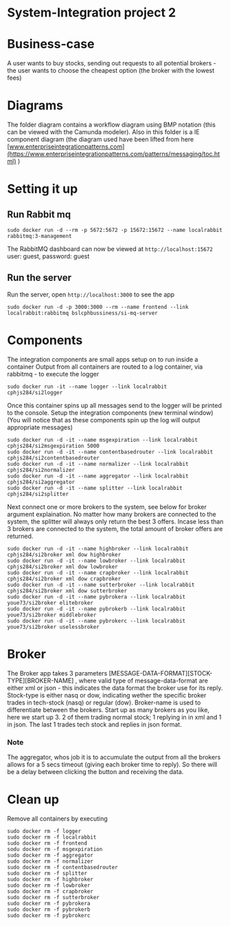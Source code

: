 # System-Integration project 2

# Business-case
A user wants to buy stocks, sending out requests to all potential brokers - the user wants to choose the cheapest option (the broker with the lowest fees)

# Diagrams
The folder diagram contains a workflow diagram using BMP notation (this can be viewed with the Camunda modeler). Also in this folder is a IE component diagram (the diagram used have been lifted from here [www.enterpriseintegrationpatterns.com](https://www.enterpriseintegrationpatterns.com/patterns/messaging/toc.html) )

# Setting it up

## Run Rabbit mq

`sudo docker run -d --rm -p 5672:5672 -p 15672:15672 --name localrabbit rabbitmq:3-management`

The RabbitMQ dashboard can now be viewed at `http://localhost:15672` user: guest, password: guest

## Run the server

Run the server, open `http://localhost:3000` to see the app

`sudo docker run -d -p 3000:3000 --rm --name frontend --link localrabbit:rabbitmq bslcphbussiness/si-mq-server`

# Components
The integration components are small apps setup on to run inside a container
Output from all containers are routed to a log container, via rabbitmq - to execute the logger
```
sudo docker run -it --name logger --link localrabbit cphjs284/si2logger
```

Once this container spins up all messages send to the logger will be printed to the console.
Setup the integration components (new terminal window)
(You will notice that as these components spin up the log will output appropriate messages)
```
sudo docker run -d -it --name msgexpiration --link localrabbit cphjs284/si2msgexpiration 5000
sudo docker run -d -it --name contentbasedrouter --link localrabbit cphjs284/si2contentbasedrouter
sudo docker run -d -it --name normalizer --link localrabbit cphjs284/si2normalizer
sudo docker run -d -it --name aggregator --link localrabbit cphjs284/si2aggregator
sudo docker run -d -it --name splitter --link localrabbit cphjs284/si2splitter
```

Next connect one or more brokers to the system, see below for broker argument explaination.
No matter how many brokers are connected to the system, the splitter will always only return the best 3 offers. Incase less than 3 brokers are connected to the system, the total amount of broker offers are returned.
```
sudo docker run -d -it --name highbroker --link localrabbit cphjs284/si2broker xml dow highbroker
sudo docker run -d -it --name lowbroker --link localrabbit cphjs284/si2broker xml dow lowbroker
sudo docker run -d -it --name crapbroker --link localrabbit cphjs284/si2broker xml dow crapbroker
sudo docker run -d -it --name sutterbroker --link localrabbit cphjs284/si2broker xml dow sutterbroker
sudo docker run -d -it --name pybrokera --link localrabbit youe73/si2broker elitebroker
sudo docker run -d -it --name pybrokerb --link localrabbit youe73/si2broker middlebroker
sudo docker run -d -it --name pybrokerc --link localrabbit youe73/si2broker uselessbroker
```

# Broker
The Broker app takes 3 parameters [MESSAGE-DATA-FORMAT][STOCK-TYPE][BROKER-NAME] , where valid type of message-data-format are either xml or json - this indicates the data format the broker use for its reply. Stock-type is either nasq or dow, indicating wether the specific broker trades in tech-stock (nasq) or regular (dow). Broker-name is used to differentiate between the brokers.
Start up as many brokers as you like, here we start up 3. 2 of them trading normal stock; 1 replying in in xml and 1 in json. The last 1 trades tech stock and replies in json format.

### Note
The aggregator, whos job it is to accumulate the output from all the brokers allows for a 5 secs timeout (giving each broker time to reply). So there will be a delay between clicking the button and receiving the data.


# Clean up
Remove all containers by executing
```
sudo docker rm -f logger
sudo docker rm -f localrabbit
sudo docker rm -f frontend
sodu docker rm -f msgexpiration
sudo docker rm -f aggregator
sudo docker rm -f normalizer
sudo docker rm -f contentbasedrouter
sudo docker rm -f splitter
sudo docker rm -f highbroker
sudo docker rm -f lowbroker
sudo docker rm -f crapbroker
sudo docker rm -f sutterbroker
sudo docker rm -f pybrokera
sudo docker rm -f pybrokerb
sudo docker rm -f pybrokerc
```

